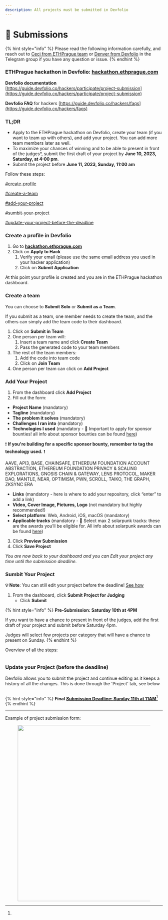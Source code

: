 ```yaml
---
description: All projects must be submitted in Devfolio
---
```


# 📩 Submissions

{% hint style="info" %}
Please read the following information carefully, and reach out to [Ceci from ETHPrague team](https://t.me/hyperalchemy) or [Denver from Devfolio](https://t.me/denverjude) in the Telegram group if you have any question or issue.
{% endhint %}

### ETHPrague hackathon in **Devfolio:** [**hackathon.ethprague.com**](https://ethprague2023.devfolio.co)

**Devfolio documentation** [https://guide.devfolio.co/hackers/participate/project-submission](https://guide.devfolio.co/hackers/participate/project-submission)

**Devfolio FAQ** for hackers [https://guide.devfolio.co/hackers/faqs](https://guide.devfolio.co/hackers/faqs)

### **TL;DR**

* Apply to the ETHPrague hackathon on Devfolio, create your team (if you want to team up with others), and add your project. You can add more team members later as well.
* To maximize your chances of winning and to be able to present in front of the judges\*, submit the first draft of your project by **June 10, 2023, Saturday, at 4:00 pm**.
* Submit the project before **June 11, 2023, Sunday, 11:00 am**

Follow these steps:

[#create-profile](submissions.md#create-profile "mention")

[#create-a-team](submissions.md#create-a-team "mention")

[#add-your-project](submissions.md#add-your-project "mention")

[#sumbit-your-project](submissions.md#sumbit-your-project "mention")

[#update-your-project-before-the-deadline](submissions.md#update-your-project-before-the-deadline "mention")

### **Create a profile in Devfolio** <a href="#create-profile" id="create-profile"></a>

1. Go to [**hackathon.ethprague.com**](http://hackathon.ethprague.com)
2. Click on **Apply to Hack**&#x20;
   1. Verify your email (please use the same email address you used in your hacker application)
   2. Click on **Submit Application**

At this point your profile is created and you are in the ETHPrague hackathon dashboard.

### Create a team

You can choose to **Submit Solo** or **Submit as a Team**.

If you submit as a team, one member needs to create the team, and the others can simply add the team code to their dashboard.

1. Click on **Submit in Team**
2. One person per team will:
   1. Insert a team name and click **Create Team**
   2. Pass the generated code to your team members
3. The rest of the team members:
   1. Add the code into team code
   2. Click on **Join Team**
4. One person per team can click on **Add Project**

### Add Your Project

1. From the dashboard click **Add Project**&#x20;
2. Fill out the form:

* **Project Name** (mandatory)
* **Tagline** (mandatory)
* **The problem it solves** (mandatory)
* **Challenges I ran into** (mandatory)
* **Technologies I used** (mandatory - 🚨 Important to apply for sponsor bounties! all info about sponsor bounties can be found [here](https://ethprague.gitbook.io/hackathon/hackers-manual/prizes-and-bounties/sponsored-bounties))

&#x20;:exclamation: **If you're building for a specific sponsor bounty, remember to tag the technology used.** :exclamation:

AAVE, API3, BASE, CHAINSAFE, ETHEREUM FOUNDATION ACCOUNT ABSTRACTION, ETHEREUM FOUNDATION PRIVACY & SCALING EXPLORATIONS, GNOSIS CHAIN & GATEWAY, LENS PROTOCOL, MAKER DAO, MANTLE, NEAR, OPTIMISM, PWN, SCROLL, TAIKO, THE GRAPH, ZKSYNC ERA

* **Links** (mandatory - here is where to add your repository, click “enter” to add a link)
* **Video, Cover Image, Pictures, Logo** (not mandatory but highly recommended!)
* **Select platform**: Web, Android, iOS, macOS (mandatory)
* **Applicable tracks** (mandatory - 🚨 Select max 2 solarpunk tracks: these are the awards you’ll be eligible for. All info about solarpunk awards can be found [here](https://ethprague.gitbook.io/hackathon/hackers-manual/prizes-and-bounties/solarpunk-awards))

3. Click **Preview Submission**
4. Click **Save Project**

_You are now back to your dashboard and you can Edit your project any time until the submission deadline._

### Sumbit Your Project

**💡 Note**: You can still edit your project before the deadline! [See how](submissions.md#update-your-project-before-the-deadline)

1. From the dashboard, click **Submit Project for Judging**
   * Click **Submit**

{% hint style="info" %}
**Pre-Submission: Saturday 10th at 4PM**

If you want to have a chance to present in front of the judges, add the first draft of your project and submit before Saturday 4pm.

Judges will select few projects per category that will have a chance to present on Sunday.
{% endhint %}



Overview of all the steps:

<figure><img src="../.gitbook/assets/20210202_112248526-2.gif" alt=""><figcaption></figcaption></figure>

### Update your Project (before the deadline)

Devfolio allows you to submit the project and continue editing as it keeps a history of all the changes. This is done through the 'Project' tab, see below

<figure><img src="../.gitbook/assets/Update.gif" alt=""><figcaption></figcaption></figure>

{% hint style="info" %}
**Final** [**Submission Deadline: Sunday 11th at 11AM**](#user-content-fn-1)[^1]
{% endhint %}

***

Example of project submission form:

<div align="left">

<figure><img src="../.gitbook/assets/screencapture-devfolio-co-project-submit-2023-05-24-10_11_07.png" alt="" width="563"><figcaption></figcaption></figure>

</div>





[^1]: 
